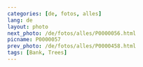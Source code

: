 ```yaml
---
categories: [de, fotos, alles]
lang: de
layout: photo
next_photo: /de/fotos/alles/P0000056.html
picname: P0000057
prev_photo: /de/fotos/alles/P0000458.html
tags: [Bank, Trees]
---
```

